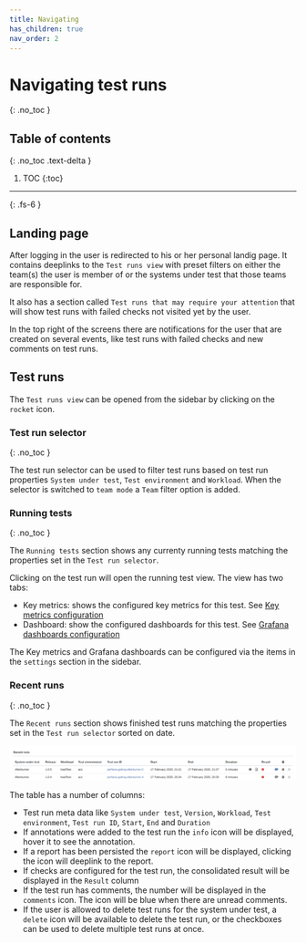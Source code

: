 ```yaml
---
title: Navigating
has_children: true
nav_order: 2
---
```


# Navigating test runs
{: .no_toc }

## Table of contents
{: .no_toc .text-delta }

1. TOC
{:toc}

---

{: .fs-6 }

## Landing page

After logging in the user is redirected to his or her personal landig page. It contains deeplinks to the `Test runs view` with preset filters on either the team(s) the user is member of or the systems under test that those teams are responsible for.

It also has a section called `Test runs that may require your attention` that will show test runs with failed checks not visited yet by the user.

In the top right of the screens there are notifications for the user that are created on several events, like test runs with failed checks and new comments on test runs.

## Test runs 

The `Test runs view` can be opened from the sidebar by clicking on the `rocket` icon.

### Test run selector
{: .no_toc }

The test run selector can be used to filter test runs based on test run properties `System under test`, `Test environment` and `Workload`. When the selector is switched to `team mode` a `Team` filter option is added.


### Running tests
{: .no_toc }

The `Running tests` section shows any currenty running tests matching the properties set in the `Test run selector`. 

Clicking on the test run will open the running test view. The view has two tabs:
* Key metrics: shows the configured key metrics for this test. See [Key metrics configuration](https://perfana.github.io/perfana-docs/docs/testconfiguration/testconfiguration.html#key-metrics)
* Dashboard: show the configured dashboards for this test. See [Grafana dashboards configuration](https://perfana.github.io/perfana-docs/docs/testconfiguration/testconfiguration.html#grafana-dashboards)

The Key metrics and Grafana dashboards can be configured via the items in the `settings` section in the sidebar.


### Recent runs
{: .no_toc }

The `Recent runs` section shows finished test runs matching the properties set in the `Test run selector` sorted on date. 

![Recent runs](../images/recent-runs.png)

The table has a number of columns:

* Test run meta data like `System under test`, `Version`, `Workload`, `Test environment`, `Test run ID`, `Start`, `End` and `Duration`
* If annotations were added to the test run the `info` icon will be displayed, hover it to see the annotation.
* If a report has been persisted the `report` icon will be displayed, clicking the icon will deeplink to the report.
* If checks are configured for the test run, the consolidated result will be displayed in the `Result` column
* If the test run has comments, the number will be displayed in the `comments` icon. The icon will be blue when there are unread comments.
* If the user is allowed to delete test runs for the system under test, a `delete` icon will be available to delete the test run, or the checkboxes can be used to delete multiple test runs at once.